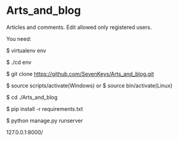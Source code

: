 Arts_and_blog
=============

Articles and comments. Edit allowed only registered users.

You need:

$ virtualenv env

$ ./cd env

$ git clone https://github.com/SevenKeys/Arts_and_blog.git

$ source scripts/activate(Windows) or
$ source bin/activate(Linux)

$ cd ./Arts_and_blog

$ pip install -r requirements.txt

$ python manage.py runserver

127.0.0.1:8000/
